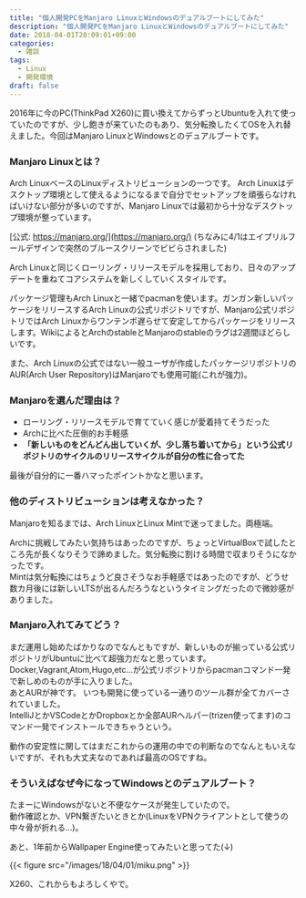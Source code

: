 ```yaml
---
title: "個人開発PCをManjaro LinuxとWindowsのデュアルブートにしてみた"
description: "個人開発PCをManjaro LinuxとWindowsのデュアルブートにしてみた"
date: 2018-04-01T20:09:01+09:00
categories:
  - 雑談
tags:
  - Linux
  - 開発環境
draft: false
---
```


2016年に今のPC(ThinkPad X260)に買い換えてからずっとUbuntuを入れて使っていたのですが、少し飽きが来ていたのもあり、気分転換したくてOSを入れ替えました。今回はManjaro LinuxとWindowsとのデュアルブートです。

### Manjaro Linuxとは？

Arch LinuxベースのLinuxディストリビューションの一つです。
Arch Linuxはデスクトップ環境として使えるようになるまで自分でセットアップを頑張らなければいけない部分が多いのですが、Manjaro Linuxでは最初から十分なデスクトップ環境が整っています。

[公式: https://manjaro.org/](https://manjaro.org/) (ちなみに4/1はエイプリルフールデザインで突然のブルースクリーンでビビらされました)

Arch Linuxと同じくローリング・リリースモデルを採用しており、日々のアップデートを重ねてコアシステムを新しくしていくスタイルです。

パッケージ管理もArch Linuxと一緒でpacmanを使います。ガンガン新しいパッケージをリリースするArch Linuxの公式リポジトリですが、Manjaro公式リポジトリではArch Linuxからワンテンポ遅らせて安定してからパッケージをリリースします。WikiによるとArchのstableとManjaroのstableのラグは2週間ほどらしいです。

また、Arch Linuxの公式ではない一般ユーザが作成したパッケージリポジトリのAUR(Arch User Repository)はManjaroでも使用可能(これが強力)。

### Manjaroを選んだ理由は？

- ローリング・リリースモデルで育てていく感じが愛着持てそうだった
- Archに比べた圧倒的お手軽感
- **「新しいものをどんどん出していくが、少し落ち着いてから」という公式リポジトリのサイクルのリリースサイクルが自分の性に合ってた**

最後が自分的に一番ハマったポイントかなと思います。

### 他のディストリビューションは考えなかった？

Manjaroを知るまでは、Arch LinuxとLinux Mintで迷ってました。両極端。  

Archに挑戦してみたい気持ちはあったのですが、ちょっとVirtualBoxで試したところ先が長くなりそうで諦めました。気分転換に割ける時間で収まりそうになかったです。  
Mintは気分転換にはちょうど良さそうなお手軽感ではあったのですが、どうせ数カ月後には新しいLTSが出るんだろうなというタイミングだったので微妙感がありました。

### Manjaro入れてみてどう？

まだ運用し始めたばかりなのでなんともですが、新しいものが揃っている公式リポジトリがUbuntuに比べて超強力だなと思っています。Docker,Vagrant,Atom,Hugo,etc...が公式リポジトリからpacmanコマンド一発で新しめのものが手に入りました。  
あとAURが神です。
いつも開発に使っている一通りのツール群が全てカバーされていました。  
IntelliJとかVSCodeとかDropboxとか全部AURヘルパー(trizen使ってます)のコマンド一発でインストールできちゃうという。

動作の安定性に関してはまだこれからの運用の中での判断なのでなんともいえないですが、それも大丈夫なのであれば最高のOSですね。

### そういえばなぜ今になってWindowsとのデュアルブート？

たまーにWindowsがないと不便なケースが発生していたので。  
動作確認とか、VPN繋ぎたいときとか(LinuxをVPNクライアントとして使うの中々骨が折れる…)。


あと、1年前からWallpaper Engine使ってみたいと思ってた(↓)

{{< figure src="/images/18/04/01/miku.png" >}}

X260、これからもよろしくやで。
